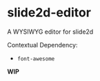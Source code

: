 slide2d-editor
==============
A WYSIWYG editor for slide2d


Contextual Dependency:

-  `font-awesome`

**WIP**
